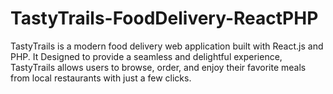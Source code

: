 # TastyTrails-FoodDelivery-ReactPHP
TastyTrails is a modern food delivery web application built with React.js and PHP. It Designed to provide a seamless and delightful experience, TastyTrails allows users to browse, order, and enjoy their favorite meals from local restaurants with just a few clicks.
